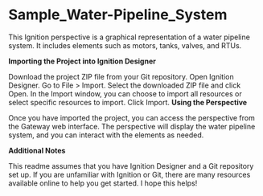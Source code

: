 # Sample_Water-Pipeline_System

This Ignition perspective is a graphical representation of a water pipeline system. It includes elements such as motors, tanks, valves, and RTUs.

**Importing the Project into Ignition Designer**

Download the project ZIP file from your Git repository.
Open Ignition Designer.
Go to File > Import.
Select the downloaded ZIP file and click Open.
In the Import window, you can choose to import all resources or select specific resources to import.
Click Import.
**Using the Perspective**

Once you have imported the project, you can access the perspective from the Gateway web interface. The perspective will display the water pipeline system, and you can interact with the elements as needed.

**Additional Notes**

This readme assumes that you have Ignition Designer and a Git repository set up.
If you are unfamiliar with Ignition or Git, there are many resources available online to help you get started.
I hope this helps!
